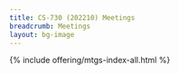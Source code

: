 ```yaml
---
title: CS-730 (202210) Meetings
breadcrumb: Meetings
layout: bg-image
---
```

{% include offering/mtgs-index-all.html %}
